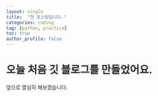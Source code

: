 ```yaml
---
layout: single
title:  "첫 포스팅입니다."
categories: coding
tag: [python, practice]
toc: true
author_profile: false
---
```


# 오늘 처음 깃 블로그를 만들었어요.

앞으로 열심히 해보겠습니다.